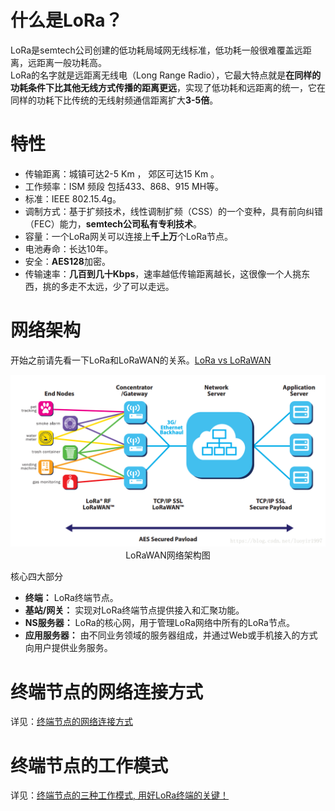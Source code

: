 # 什么是LoRa？
LoRa是semtech公司创建的低功耗局域网无线标准，低功耗一般很难覆盖远距离，远距离一般功耗高。<br />
LoRa的名字就是远距离无线电（Long Range Radio），它最大特点就是**在同样的功耗条件下比其他无线方式传播的距离更远**，实现了低功耗和远距离的统一，它在同样的功耗下比传统的无线射频通信距离扩大**3-5倍**。

# 特性
- 传输距离：城镇可达2-5 Km ， 郊区可达15 Km 。
- 工作频率：ISM 频段 包括433、868、915 MH等。
- 标准：IEEE 802.15.4g。
- 调制方式：基于扩频技术，线性调制扩频（CSS）的一个变种，具有前向纠错（FEC）能力，**semtech公司私有专利技术**。
- 容量：一个LoRa网关可以连接上**千上万**个LoRa节点。
- 电池寿命：长达10年。
- 安全：**AES128**加密。
- 传输速率：**几百到几十Kbps**，速率越低传输距离越长，这很像一个人挑东西，挑的多走不太远，少了可以走远。

# 网络架构
开始之前请先看一下LoRa和LoRaWAN的关系。[LoRa vs LoRaWAN](LoRa_vs_LoRaWAN.md) <br />

<div align=center><img src="assets/images/LoRaWAN网络架构.png"/>LoRaWAN网络架构图</div>

核心四大部分
- **终端：** LoRa终端节点。
- **基站/网关：** 实现对LoRa终端节点提供接入和汇聚功能。
- **NS服务器：** LoRa的核心网，用于管理LoRa网络中所有的LoRa节点。
- **应用服务器：** 由不同业务领域的服务器组成，并通过Web或手机接入的方式向用户提供业务服务。

# 终端节点的网络连接方式
详见：[终端节点的网络连接方式](终端节点的网络连接方式.md)

# 终端节点的工作模式
详见：[终端节点的三种工作模式, 用好LoRa终端的关键！](终端节点的三种工作模式.md)